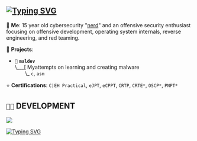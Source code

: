 ## [![Typing SVG](https://readme-typing-svg.demolab.com?font=Terminess+Nerd+Font+Mono&size=20&duration=2000&pause=500&color=49F7B6&background=FFFFFF00&vCenter=true&random=true&width=540&height=40&lines=hey%2C+it's+crow!;currently%3A+poking+at+windows+with+a+stick;currently%3A+studying+the+arcane+arts;currently%3A+spamming+F5+in+IDA;currently%3A+shadowboxing+security+solutions;currently%3A+succumbing+to+the+void;currently%3A+loitering+in+CPL%3D0;currently%3A+thumbing+through+grimoires+(SDMs))](https://git.io/typing-svg)

💬 **Me**: 15 year old cybersecurity "[nerd](https://www.youtube.com/channel/UC6GBNtOj8OinxOFCUXfi8ZA)" and an offensive security enthusiast focusing on offensive development, operating system internals, reverse engineering, and red teaming.

🌱 **Projects**:

- `💉` **`maldev`**<br>
\\___[ Myattempts on learning and creating malware<br>
&nbsp;&nbsp;&nbsp;&nbsp;&nbsp;&nbsp;&nbsp;\\\_ `c`, `asm`

⭐ **Certifications**: `C|EH Practical`, `eJPT`, `eCPPT`, `CRTP`, `CRTE*`, `OSCP*`, `PNPT*`

## `👨‍💻` DEVELOPMENT
[![](https://skillicons.dev/icons?i=c,cpp,python,bash,powershell,neovim,vim,visualstudio,vscode,arch,windows)](https://skillicons.dev)


<a href="https://git.io/typing-svg"><img src="https://readme-typing-svg.demolab.com?font=Fira+Code&pause=1000&color=49F7B6&center=true&random=false&width=406&height=48&lines=Don't+call+me+a+skid+%3A(" alt="Typing SVG" /></a>
